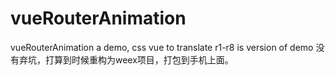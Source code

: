 # vueRouterAnimation
vueRouterAnimation a demo, css vue to translate
r1-r8 is version of demo
没有弃坑，打算到时候重构为weex项目，打包到手机上面。
